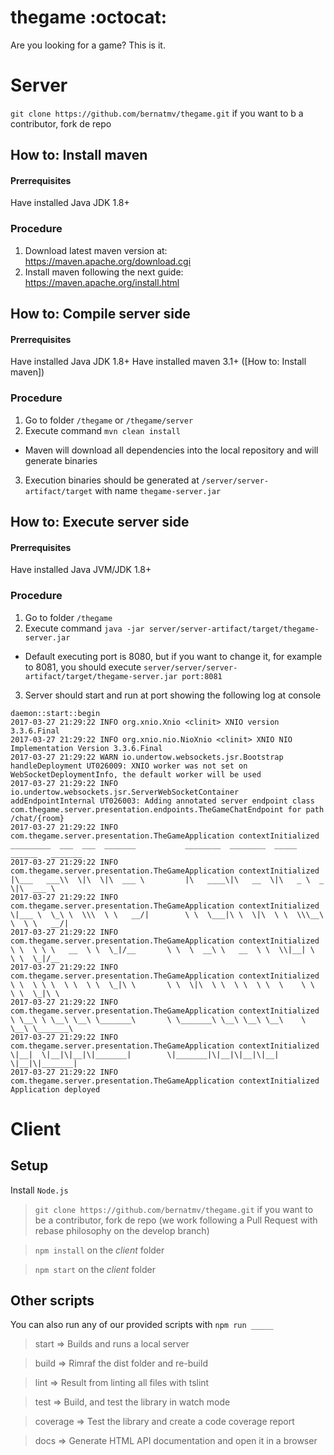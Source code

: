 # thegame :octocat:

Are you looking for a game? This is it.

# Server
`git clone https://github.com/bernatmv/thegame.git` if you want to b a contributor, fork de repo

## How to: Install maven
#### Prerrequisites
Have installed Java JDK 1.8+
### Procedure
1. Download latest maven version at: https://maven.apache.org/download.cgi
2. Install maven following the next guide: https://maven.apache.org/install.html

## How to: Compile server side
#### Prerrequisites
Have installed Java JDK 1.8+
Have installed maven 3.1+ ([How to: Install maven])
### Procedure
1. Go to folder `/thegame` or `/thegame/server`
2. Execute command `mvn clean install`
  * Maven will download all dependencies into the local repository and will generate binaries
3. Execution binaries should be generated at `/server/server-artifact/target` with name `thegame-server.jar`

## How to: Execute server side
#### Prerrequisites
Have installed Java JVM/JDK 1.8+ 
### Procedure
1. Go to folder `/thegame`
2. Execute command `java -jar server/server-artifact/target/thegame-server.jar`
  * Default executing port is 8080, but if you want to change it, for example to 8081, you should execute `server/server/server-artifact/target/thegame-server.jar port:8081`
3. Server should start and run at port showing the following log at console
```
daemon::start::begin
2017-03-27 21:29:22 INFO org.xnio.Xnio <clinit> XNIO version 3.3.6.Final
2017-03-27 21:29:22 INFO org.xnio.nio.NioXnio <clinit> XNIO NIO Implementation Version 3.3.6.Final
2017-03-27 21:29:22 WARN io.undertow.websockets.jsr.Bootstrap handleDeployment UT026009: XNIO worker was not set on WebSocketDeploymentInfo, the default worker will be used
2017-03-27 21:29:22 INFO io.undertow.websockets.jsr.ServerWebSocketContainer addEndpointInternal UT026003: Adding annotated server endpoint class com.thegame.server.presentation.endpoints.TheGameChatEndpoint for path /chat/{room}
2017-03-27 21:29:22 INFO com.thegame.server.presentation.TheGameApplication contextInitialized   _________  ___  ___  _______           ________  ________  _____ ______   _______      
2017-03-27 21:29:22 INFO com.thegame.server.presentation.TheGameApplication contextInitialized  |\___   ___\\  \|\  \|\  ___ \         |\   ____\|\   __  \|\   _ \  _   \|\  ___ \     
2017-03-27 21:29:22 INFO com.thegame.server.presentation.TheGameApplication contextInitialized  \|___ \  \_\ \  \\\  \ \   __/|        \ \  \___|\ \  \|\  \ \  \\\__\ \  \ \   __/|    
2017-03-27 21:29:22 INFO com.thegame.server.presentation.TheGameApplication contextInitialized       \ \  \ \ \   __  \ \  \_|/__       \ \  \  __\ \   __  \ \  \\|__| \  \ \  \_|/__  
2017-03-27 21:29:22 INFO com.thegame.server.presentation.TheGameApplication contextInitialized        \ \  \ \ \  \ \  \ \  \_|\ \       \ \  \|\  \ \  \ \  \ \  \    \ \  \ \  \_|\ \ 
2017-03-27 21:29:22 INFO com.thegame.server.presentation.TheGameApplication contextInitialized         \ \__\ \ \__\ \__\ \_______\       \ \_______\ \__\ \__\ \__\    \ \__\ \_______\
2017-03-27 21:29:22 INFO com.thegame.server.presentation.TheGameApplication contextInitialized          \|__|  \|__|\|__|\|_______|        \|_______|\|__|\|__|\|__|     \|__|\|_______|
2017-03-27 21:29:22 INFO com.thegame.server.presentation.TheGameApplication contextInitialized Application deployed
```

# Client

## Setup

Install `Node.js`

> `git clone https://github.com/bernatmv/thegame.git` if you want to be a contributor, fork de repo (we work following a Pull Request with rebase philosophy on the develop branch)

> `npm install` on the _client_ folder

> `npm start` on the _client_ folder

## Other scripts

You can also run any of our provided scripts with `npm run _____`

> start => Builds and runs a local server

> build => Rimraf the dist folder and re-build

> lint => Result from linting all files with tslint

> test => Build, and test the library in watch mode

> coverage => Test the library and create a code coverage report

> docs => Generate HTML API documentation and open it in a browser
